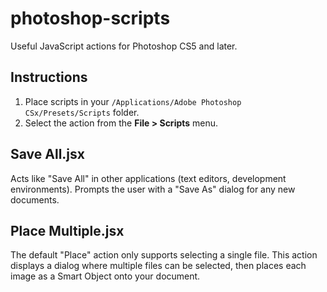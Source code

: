 photoshop-scripts
=================

Useful JavaScript actions for Photoshop CS5 and later.

Instructions
------------

1.  Place scripts in your `/Applications/Adobe Photoshop CSx/Presets/Scripts` folder.
2.  Select the action from the **File > Scripts** menu.


Save All.jsx
------------

Acts like "Save All" in other applications (text editors, development environments). Prompts the user with a "Save As" dialog for any new documents.

Place Multiple.jsx
------------------

The default "Place" action only supports selecting a single file. This action displays a dialog where multiple files can be selected, then places each image as a Smart Object onto your document.
